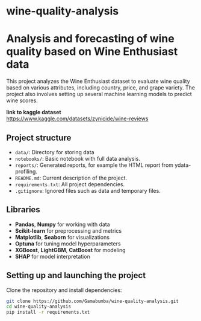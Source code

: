 # wine-quality-analysis

# Analysis and forecasting of wine quality based on Wine Enthusiast data

This project analyzes the Wine Enthusiast dataset to evaluate wine quality based on various attributes, including country, price, and grape variety. The project also involves setting up several machine learning models to predict wine scores.  

**link to kaggle dataset**  
https://www.kaggle.com/datasets/zynicide/wine-reviews


## Project structure

- `data/`: Directory for storing data  
- `notebooks/`: Basic notebook with full data analysis. 
- `reports/`: Generated reports, for example the HTML report from ydata-profiling.  
- `README.md`: Current description of the project.  
- `requirements.txt`: All project dependencies.  
- `.gitignore`: Ignored files such as data and temporary files.  

## Libraries  

- **Pandas**, **Numpy** for working with data  
- **Scikit-learn** for preprocessing and metrics  
- **Matplotlib**, **Seaborn** for visualizations  
- **Optuna** for tuning model hyperparameters  
- **XGBoost**, **LightGBM**, **CatBoost** for modeling  
- **SHAP** for model interpretation  

## Setting up and launching the project  

Clone the repository and install dependencies:
   ```bash
   git clone https://github.com/Gamabumba/wine-quality-analysis.git
   cd wine-quality-analysis
   pip install -r requirements.txt
